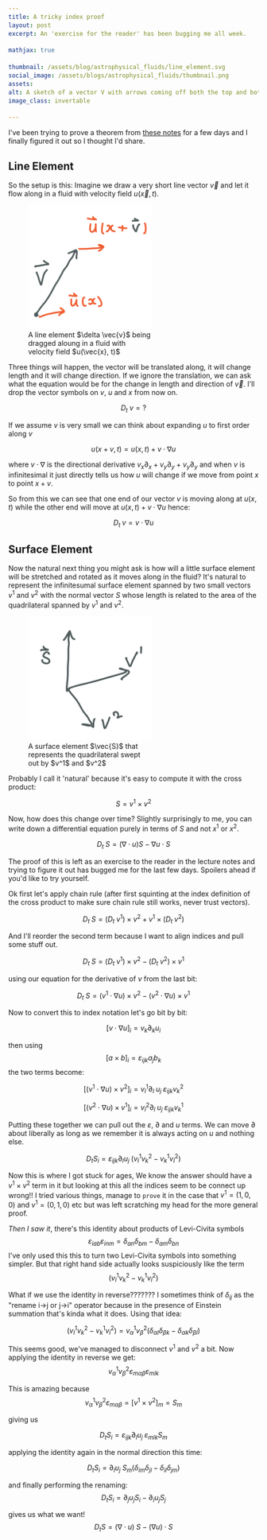 ```yaml
---
title: A tricky index proof
layout: post
excerpt: An 'exercise for the reader' has been bugging me all week.

mathjax: true

thumbnail: /assets/blog/astrophysical_fluids/line_element.svg
social_image: /assets/blogs/astrophysical_fluids/thumbnail.png
assets: 
alt: A sketch of a vector V with arrows coming off both the top and bottom labelled u(x) and u(x+v) that is used in the post to show how a vector gets transported in a fluid.
image_class: invertable

---
```


I've been trying to prove a theorem from [these notes](https://arxiv.org/abs/1604.03835) for a few days and I finally figured it out so I thought I'd share.

## Line Element

So the setup is this: Imagine we draw a very short line vector $\vec{v}$ and let it flow along in a fluid with velocity field $u(\vec{x}, t)$. 

<figure style="max-width: 250px;">
<img src="/assets/blog/astrophysical_fluids/line_element.svg" class="invertable">
<figcaption>A line element $\delta \vec{v}$ being dragged aloung in a fluid with velocity field $u(\vec{x}, t)$</figcaption>
</figure>

Three things will happen, the vector will be translated along, it will change length and it will change direction. If we ignore the translation, we can ask what the equation would be for the change in length and direction of $\vec{v}$. I'll drop the vector symbols on $v$, $u$ and $x$ from now on.

$$ D_t \; v = ? $$

If we assume $v$ is very small we can think about expanding $u$ to first order along $v$

$$ u(x + v, t) = u(x, t) + v \cdot \nabla u $$

where $v \cdot \nabla$ is the directional derivative $v_x \partial_x + v_y \partial_y + v_y \partial_y$ and when $v$ is infinitesimal it just directly tells us how $u$ will change if we move from point $x$ to point $x + v$.

So from this we can see that one end of our vector $v$ is moving along at $u(x, t)$ while the other end will move at $u(x, t) + v \cdot \nabla u$ hence:

$$ D_t \; v = v \cdot \nabla u $$

## Surface Element

Now the natural next thing you might ask is how will a little surface element will be stretched and rotated as it moves along in the fluid? It's natural to represent the infinitesumal surface element spanned by two small vectors $v^1$ and $v^2$ with the normal vector $S$ whose length is related to the area of the quadrilateral spanned by $v^1$ and $v^2$.

<figure style="max-width: 250px;">
<img src="/assets/blog/astrophysical_fluids/surface_element.svg" class="invertable">
<figcaption>A surface element $\vec{S}$ that represents the quadrilateral swept out by $v^1$ and $v^2$</figcaption>
</figure>

Probably I call it 'natural' because it's easy to compute it with the cross product:

$$ S = v^1 \times v^2 $$

Now, how does this change over time? Slightly surprisingly to me, you can write down a differential equation purely in terms of $S$ and not $x^1$ or $x^2$.

$$ D_t \; S = (\nabla \cdot u) S - \nabla u \cdot S$$

The proof of this is left as an exercise to the reader in the lecture notes and trying to figure it out has bugged me for the last few days. Spoilers ahead if you'd like to try yourself.

Ok first let's apply chain rule (after first squinting at the index definition of the cross product to make sure chain rule still works, never trust vectors).

$$ D_t \; S = (D_t \; v^1) \times v^2 + v^1 \times (D_t \; v^2) $$

And I'll reorder the second term because I want to align indices and pull some stuff out.

$$ D_t \; S = (D_t \; v^1) \times v^2 - (D_t \; v^2) \times v^1 $$

using our equation for the derivative of $v$ from the last bit:

$$ D_t \; S = (v^1 \cdot \nabla u) \times v^2 - (v^2 \cdot \nabla u) \times v^1 $$

Now to convert this to index notation let's go bit by bit:

$$ [v\cdot \nabla u]_i = v_k \partial_k u_i$$

then using $$ [a \times b]_i = \varepsilon_{ijk} a_j b_k $$ the two terms become:

$$ [(v^1 \cdot \nabla u) \times v^2 ]_i = v^1_l \partial_l \; u_j \; \varepsilon_{ijk} v^2_k $$

$$ [(v^2 \cdot \nabla u) \times v^1 ]_i = v^2_l \partial_l \; u_j \; \varepsilon_{ijk} v^1_k $$

Putting these together we can pull out the $\varepsilon$, $\partial$ and $u$ terms. We can move $\partial$ about liberally as long as we remember it is always acting on $u$ and nothing else. 

$$ D_t S_i = \varepsilon_{ijk} \partial_l u_j \; (v^1_l v^2_k - v^1_k v^2_l) $$

Now this is where I got stuck for ages, We know the answer should have a $v^1 \times v^2$ term in it but looking at this all the indices seem to be connect up wrong!! I tried various things, manage to `prove` it in the case that $v^1 = (1,0,0)$ and $v^1 = (0,1,0)$ etc but was left scratching my head for the more general proof. 

*Then I saw it*, there's this identity about products of Levi-Civita symbols
$$ \varepsilon_{iab} \varepsilon_{inm} = \delta_{an}\delta_{bm} - \delta_{am}\delta_{bn}$$
I've only used this this to turn two Levi-Civita symbols into something simpler. But that right hand side actually looks suspiciously like the term
$$ (v^1_l v^2_k - v^1_k v^2_l) $$

What if we use the identity in reverse??????? I sometimes think of $\delta_{ij}$ as the "rename i->j or j->i" operator because in the presence of Einstein summation that's kinda what it does. Using that idea:
 
$$ (v^1_l v^2_k - v^1_k v^2_l) = v^1_\alpha v^2_\beta (\delta_{\alpha l}\delta_{\beta k} - \delta_{\alpha k}\delta_{\beta l})$$

This seems good, we've managed to disconnect $v^1$ and $v^2$ a bit. Now applying the identity in reverse we get:
$$ v^1_\alpha v^2_\beta \varepsilon_{m\alpha\beta} \varepsilon_{mlk}$$

This is amazing because
$$ v^1_\alpha v^2_\beta \varepsilon_{m\alpha\beta} = [v^1 \times v^2]_m = S_m$$

giving us

$$ D_t S_i = \varepsilon_{ijk} \partial_l u_j  \; \varepsilon_{mlk} S_m $$

applying the identity again in the normal direction this time:

$$ D_t S_i =  \partial_l u_j  \; S_m (\delta_{im}\delta_{jl} - \delta_{il}\delta_{jm})$$

and finally performing the renaming:
$$ D_t S_i =  \partial_j u_j S_i - \partial_i u_j S_j$$

gives us what we want!
$$ D_t S =  (\nabla \cdot u) \; S - (\nabla u) \cdot S$$

